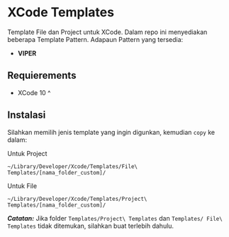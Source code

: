 # XCode Templates

Template File dan Project untuk XCode. Dalam repo ini menyediakan beberapa Template Pattern. Adapaun Pattern yang tersedia:

* **VIPER**

## Requierements

* XCode 10 ^

## Instalasi

Silahkan memilih jenis template yang ingin digunkan, kemudian `copy` ke dalam:

Untuk Project
```
~/Library/Developer/Xcode/Templates/File\ Templates/[nama_folder_custom]/
```

Untuk File
```
~/Library/Developer/Xcode/Templates/Project\ Templates/[nama_folder_custom]/
```

***Catatan:*** Jika folder `Templates/Project\ Templates` dan `Templates/ File\ Templates` tidak ditemukan, silahkan buat terlebih dahulu.
